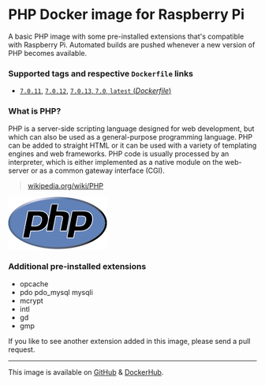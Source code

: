 # PHP Docker image for Raspberry Pi

A basic PHP image with some pre-installed extensions that's compatible with Raspberry Pi. Automated builds are pushed whenever a new version of PHP becomes available.

### Supported tags and respective `Dockerfile` links

- [`7.0.11`](https://github.com/wouterds/rpi-php/tree/7.0.11/Dockerfile), [`7.0.12`](https://github.com/wouterds/rpi-php/tree/7.0.12/Dockerfile), [`7.0.13`, `7.0`, `latest` (*Dockerfile*)](https://github.com/wouterds/rpi-php/tree/7.0.13/Dockerfile)

### What is PHP?

PHP is a server-side scripting language designed for web development, but which can also be used as a general-purpose programming language. PHP can be added to straight HTML or it can be used with a variety of templating engines and web frameworks. PHP code is usually processed by an interpreter, which is either implemented as a native module on the web-server or as a common gateway interface (CGI).

> [wikipedia.org/wiki/PHP](http://en.wikipedia.org/wiki/PHP)

![logo](https://raw.githubusercontent.com/docker-library/docs/01c12653951b2fe592c1f93a13b4e289ada0e3a1/php/logo.png)

### Additional pre-installed extensions

- opcache
- pdo pdo_mysql mysqli
- mcrypt
- intl
- gd
- gmp

If you like to see another extension added in this image, please send a pull request.

---

This image is available on [GitHub](https://github.com/wouterds/rpi-php) & [DockerHub](https://hub.docker.com/r/wouterds/rpi-php).
